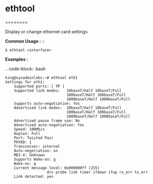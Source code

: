 # ethtool
========

Display or change ethernet card settings

**Common Usage :**  ::

	$ ethtool <interface>

**Examples :**

.. code-block:: bash

	king@sysadminlabs:~# ethtool eth1
	Settings for eth1:
		Supported ports: [ TP ]
		Supported link modes:   10baseT/Half 10baseT/Full 
		                        100baseT/Half 100baseT/Full 
		                        1000baseT/Half 1000baseT/Full 
		Supports auto-negotiation: Yes
		Advertised link modes:  10baseT/Half 10baseT/Full 
		                        100baseT/Half 100baseT/Full 
		                        1000baseT/Half 1000baseT/Full 
		Advertised pause frame use: No
		Advertised auto-negotiation: Yes
		Speed: 100Mb/s
		Duplex: Full
		Port: Twisted Pair
		PHYAD: 1
		Transceiver: internal
		Auto-negotiation: on
		MDI-X: Unknown
		Supports Wake-on: g
		Wake-on: g
		Current message level: 0x000000ff (255)
				       drv probe link timer ifdown ifup rx_err tx_err
		Link detected: yes



